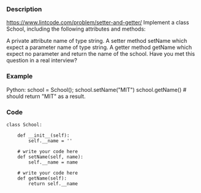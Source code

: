 ### Description
https://www.lintcode.com/problem/setter-and-getter/
Implement a class School, including the following attributes and methods:

A private attribute name of type string.
A setter method setName which expect a parameter name of type string.
A getter method getName which expect no parameter and return the name of the school.
Have you met this question in a real interview?  

### Example
Python:
    school = School();
    school.setName("MIT")
    school.getName() # should return "MIT" as a result.
    
### Code
```
class School:
    
    def __init__(self):
        self.__name = ''
    
    # write your code here
    def setName(self, name):
        self.__name = name

    # write your code here
    def getName(self):
        return self.__name
```
